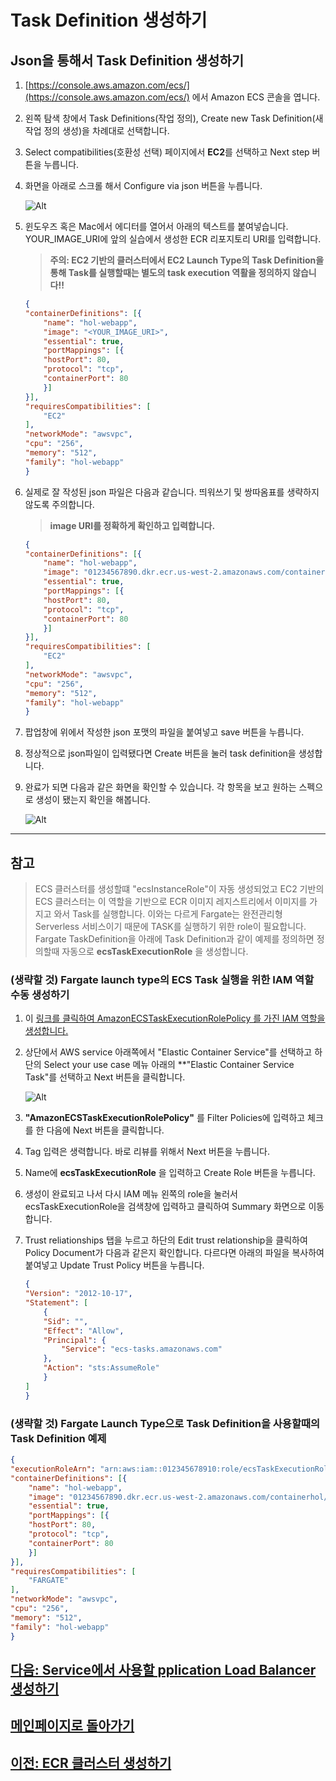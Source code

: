 # Task Definition 생성하기

## Json을 통해서 Task Definition 생성하기

1. [https://console.aws.amazon.com/ecs/](https://console.aws.amazon.com/ecs/) 에서 Amazon ECS 콘솔을 엽니다.

2. 왼쪽 탐색 창에서 Task Definitions(작업 정의), Create new Task Definition(새 작업 정의 생성)을 차례대로 선택합니다.

3. Select compatibilities(호환성 선택) 페이지에서 **EC2**를 선택하고 Next step 버튼을 누릅니다.

4. 화면을 아래로 스크롤 해서 Configure via json 버튼을 누릅니다.

    ![Alt](../images/ecs/create-task-definition.png "create task definition")

5. 윈도우즈 혹은 Mac에서 에디터를 열어서 아래의 텍스트를 붙여넣습니다.  YOUR_IMAGE_URI에 앞의 실습에서 생성한 ECR 리포지토리 URI를 입력합니다.

    > **주의: EC2 기반의 클러스터에서 EC2 Launch Type의 Task Definition을 통해 Task를 실행할때는 별도의 task execution 역활을 정의하지 않습니다!!**

    ```json
    {
    "containerDefinitions": [{
        "name": "hol-webapp",
        "image": "<YOUR_IMAGE_URI>",
        "essential": true,
        "portMappings": [{
        "hostPort": 80,
        "protocol": "tcp",
        "containerPort": 80
        }]
    }],
    "requiresCompatibilities": [
        "EC2"
    ],
    "networkMode": "awsvpc",
    "cpu": "256",
    "memory": "512",
    "family": "hol-webapp"
    }
    ```

6. 실제로 잘 작성된 json 파일은 다음과 같습니다. 띄워쓰기 및 쌍따옴표를 생략하지 않도록 주의합니다.

   > **image URI를 정확하게 확인하고 입력합니다.**

    ```json
    {
    "containerDefinitions": [{
        "name": "hol-webapp",
        "image": "01234567890.dkr.ecr.us-west-2.amazonaws.com/containerhol/webapphol",
        "essential": true,
        "portMappings": [{
        "hostPort": 80,
        "protocol": "tcp",
        "containerPort": 80
        }]
    }],
    "requiresCompatibilities": [
        "EC2"
    ],
    "networkMode": "awsvpc",
    "cpu": "256",
    "memory": "512",
    "family": "hol-webapp"
    }
    ```

7. 팝업창에 위에서 작성한 json 포맷의 파일을 붙여넣고 save 버튼을 누릅니다.

8. 정상적으로 json파일이 입력됐다면 Create 버튼을 눌러 task definition을 생성합니다.

9. 완료가 되면 다음과 같은 화면을 확인할 수 있습니다. 각 항목을 보고 원하는 스펙으로 생성이 됐는지 확인을 해봅니다.

    ![Alt](../images/ecs/result-task-definition.png "create task definition")

---

## 참고

> ECS 클러스터를 생성할떄 "ecsInstanceRole"이 자동 생성되었고 EC2 기반의 ECS 클러스터는 이 역할을 기반으로 ECR 이미지 레지스트리에서 이미지를 가지고 와서 Task를 실행합니다. 이와는 다르게 Fargate는 완전관리형 Serverless 서비스이기 때문에 TASK를 실행하기 위한 role이 필요합니다. Fargate TaskDefinition을 아래에 Task Definition과 같이 예제를 정의하면 정의할때 자동으로 **ecsTaskExecutionRole** 을 생성합니다.

### (생략할 것) Fargate launch type의 ECS Task 실행을 위한 IAM 역할 수동 생성하기

1. 이 [링크를 클릭하여 AmazonECSTaskExecutionRolePolicy 를 가진 IAM 역할을 생성합니다.](https://console.aws.amazon.com/iam/home?region=us-west-2#/roles$new?step=type)

2. 상단에서 AWS service  아래쪽에서 "Elastic Container Service"를 선택하고 하단의 Select your use case 메뉴 아래의 **"Elastic Container Service Task"를 선택하고 Next 버튼을 클릭합니다.

    ![Alt](../images/iam/create-iam-role-for-ecs.png "create-iam-role-for-ecs")

3. **"AmazonECSTaskExecutionRolePolicy"** 를 Filter Policies에 입력하고 체크를 한 다음에 Next 버튼을 클릭합니다.

4. Tag 입력은 생력합니다. 바로 리뷰를 위해서 Next 버튼을 누릅니다.

5. Name에 **ecsTaskExecutionRole** 을 입력하고 Create Role 버튼을 누릅니다.

6. 생성이 완료되고 나서 다시 IAM 메뉴 왼쪽의 role을 눌러서 ecsTaskExecutionRole을 검색창에 입력하고 클릭하여 Summary 화면으로 이동합니다.

7. Trust reliationships 탭을 누르고 하단의 Edit trust relationship을 클릭하여 Policy Document가 다음과 같은지 확인합니다. 다르다면 아래의 파일을 복사하여 붙여넣고 Update Trust Policy 버튼을 누릅니다.

    ```json
    {
    "Version": "2012-10-17",
    "Statement": [
        {
        "Sid": "",
        "Effect": "Allow",
        "Principal": {
            "Service": "ecs-tasks.amazonaws.com"
        },
        "Action": "sts:AssumeRole"
        }
    ]
    }
    ```

### (생략할 것) Fargate Launch Type으로 Task Definition을 사용할때의 Task Definition 예제

```json
{
"executionRoleArn": "arn:aws:iam::012345678910:role/ecsTaskExecutionRole",
"containerDefinitions": [{
    "name": "hol-webapp",
    "image": "01234567890.dkr.ecr.us-west-2.amazonaws.com/containerhol/webapphol",
    "essential": true,
    "portMappings": [{
    "hostPort": 80,
    "protocol": "tcp",
    "containerPort": 80
    }]
}],
"requiresCompatibilities": [
    "FARGATE"
],
"networkMode": "awsvpc",
"cpu": "256",
"memory": "512",
"family": "hol-webapp"
}
```

## [다음: Service에서 사용할 pplication Load Balancer 생성하기](create-alb.md)

## [메인페이지로 돌아가기](../README.md)

## [이전: ECR 클러스터 생성하기](create-ecr-cluster.md)
